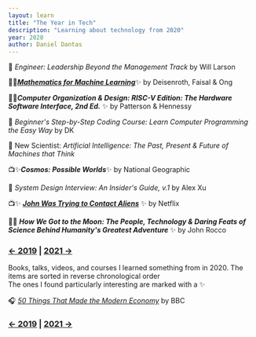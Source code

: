 ```yaml
---
layout: learn
title: "The Year in Tech"
description: "Learning about technology from 2020"
year: 2020
author: Daniel Dantas
---
```


📕 *Engineer: Leadership Beyond the Management Track* by Will Larson <!-- 11/19/2024 -->

📕✨[***Mathematics for Machine Learning***](https://mml-book.github.io/)✨ by Deisenroth, Faisal & Ong <!-- 9/8/2024 -->

📕✨***Computer Organization & Design: RISC-V Edition: The Hardware Software Interface, 2nd Ed.*** ✨ by Patterson & Hennessy <!-- 8/17/2024 -->

📕 *Beginner's Step-by-Step Coding Course: Learn Computer Programming the Easy Way* by DK <!-- 3/9/2024 -->

📔 New Scientist: *Artificial Intelligence: The Past, Present & Future of Machines that Think* <!-- 10/7/2023 -->

📺✨***Cosmos: Possible Worlds***✨ by National Geographic <!-- 9/29/2023 -->

📕 *System Design Interview: An Insider's Guide, v.1* by Alex Xu <!-- 10/26/2022 -->

📺✨ ***[John Was Trying to Contact Aliens](https://www.netflix.com/title/81252991)*** ✨ by Netflix <!-- 5/3/2021 -->

📕✨ ***How We Got to the Moon: The People, Technology & Daring Feats of Science Behind Humanity's Greatest Adventure*** ✨ by	John Rocco <!-- 2/17/2021 -->



### [← 2019](/2019/12/31/learn-2019) | [2021 →](/2021/12/31/learn-2021)
Books, talks, videos, and courses I learned something from in 2020. The items are sorted in reverse chronological order\
The ones I found particularly interesting are marked with a ✨

🎧 _[50 Things That Made the Modern Economy](https://www.bbc.co.uk/programmes/p04b1g3c/episodes/downloads)_ by BBC

### [← 2019](/2019/12/31/learn-2019) | [2021 →](/2021/12/31/learn-2021)
